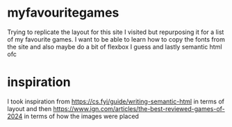 # myfavouritegames
Trying to replicate the layout for this site I visited but repurposing it for a list of my favourite games. I want to be able to learn how to  copy the fonts from the site and also maybe do a bit of flexbox I guess and lastly semantic html ofc

# inspiration
I took inspiration from https://cs.fyi/guide/writing-semantic-html in terms of layout
and then https://www.ign.com/articles/the-best-reviewed-games-of-2024 in terms of how the images were placed